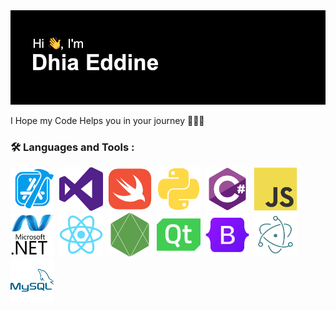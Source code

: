 <div id="header" align="center">
  <img src="/header.png"/>
</div>

I Hope my Code Helps you in your journey 🤝🚀✨

### :hammer_and_wrench: Languages and Tools : 
<img src="https://github.com/devicons/devicon/blob/master/icons/xcode/xcode-plain.svg" title="xcode" alt="xcode" width="70" height="70"/>&nbsp;
<img src="https://github.com/devicons/devicon/blob/master/icons/visualstudio/visualstudio-plain.svg" title="vs" alt="vs" width="70" height="70"/>&nbsp;
<img src="https://github.com/devicons/devicon/blob/master/icons/swift/swift-original.svg" title="Swift" alt="Swift" width="70" height="70"/>&nbsp;
<img src="https://github.com/devicons/devicon/blob/master/icons/python/python-plain.svg" title="python" alt="python" width="70" height="70"/>&nbsp;
<img src="https://github.com/devicons/devicon/blob/master/icons/csharp/csharp-original.svg" title="c#" alt="c#" width="70" height="70"/>&nbsp;
<img src="https://github.com/devicons/devicon/blob/master/icons/javascript/javascript-original.svg" title="js" alt="js" width="70" height="70"/>&nbsp;
<img src="https://github.com/devicons/devicon/blob/master/icons/dot-net/dot-net-original-wordmark.svg" title="dotnet" alt="dotnet" width="70" height="70"/>&nbsp;
<img src="https://github.com/devicons/devicon/blob/master/icons/react/react-original.svg" title="react" alt="react" width="70" height="70"/>&nbsp;
<img src="https://github.com/devicons/devicon/blob/master/icons/nodejs/nodejs-plain.svg" title="node" alt="node" width="70" height="70"/>&nbsp;
<img src="https://github.com/devicons/devicon/blob/master/icons/qt/qt-original.svg" title="QT" alt="QT" width="70" height="70"/>&nbsp;
<img src="https://github.com/devicons/devicon/blob/master/icons/bootstrap/bootstrap-original.svg" title="bootstrap" alt="bootstrap" width="70" height="70"/>&nbsp;
<img src="https://github.com/devicons/devicon/blob/master/icons/electron/electron-original.svg" title="elec" alt="elec" width="70" height="70"/>&nbsp;
<img src="https://github.com/devicons/devicon/blob/master/icons/mysql/mysql-plain-wordmark.svg" title="mysql" alt="mysql" width="70" height="70"/>&nbsp;

